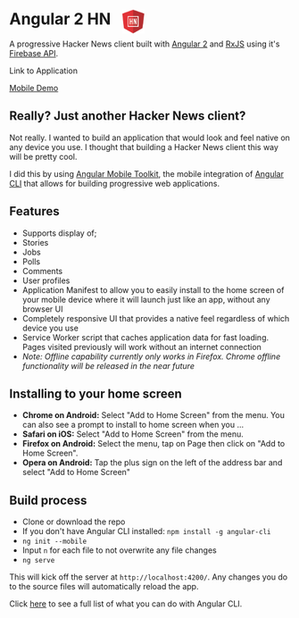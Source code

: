 # Angular 2 HN <img src="public/assets/images/angular2-hn.png" width = 40 style="position: absolute; padding-left: 20px;">

A progressive Hacker News client built with [Angular 2](https://angular.io/) and [RxJS](http://reactivex.io/) using it's [Firebase API](https://github.com/HackerNews/API).

Link to Application

[Mobile Demo](http://i.imgur.com/ooQoI4H.gifv)

## Really? Just another Hacker News client?

Not really. I wanted to build an application that would look and feel native on any device you use. I thought that building a Hacker News client this way will be pretty cool.

I did this by using [Angular Mobile Toolkit](https://mobile.angular.io/), the mobile integration of [Angular CLI](https://cli.angular.io/) that allows for building progressive web applications.

## Features

 + Supports display of; 
  + Stories
  + Jobs
  + Polls
  + Comments
  + User profiles
 + Application Manifest to allow you to easily install to the home screen of your mobile device where it will launch just like an app, without any browser UI 
 + Completely responsive UI that provides a native feel regardless of which device you use
 + Service Worker script that caches application data for fast loading. Pages visited previously will work without an internet connection
  + *Note: Offline capability currently only works in Firefox. Chrome offline functionality will be released in the near future*

## Installing to your home screen

 - **Chrome on Android:** Select "Add to Home Screen" from the menu. You can also see a prompt to install to home screen when you ...
 - **Safari on iOS:** Select "Add to Home Screen" from the menu.
 - **Firefox on Android:** Select the menu, tap on Page then click on "Add to Home Screen".
 - **Opera on Android:** Tap the plus sign on the left of the address bar and select "Add to Home Screen"

## Build process

 - Clone or download the repo
 - If you don't have Angular CLI installed: `npm install -g angular-cli`
 - `ng init --mobile`
 - Input `n` for each file to not overwrite any file changes
 - `ng serve` 

This will kick off the server at `http://localhost:4200/`. Any changes you do to the source files will automatically reload the app.

Click [here](https://cli.angular.io/) to see a full list of what you can do with Angular CLI.
